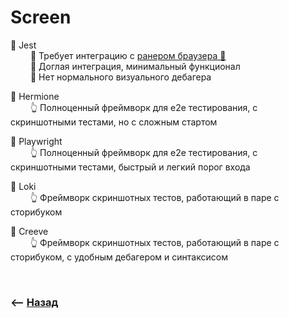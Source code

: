 # Screen

🔹 Jest  
&emsp;&emsp; 🎯 Требует интеграцию с <ins>[ранером браузера 💬](## "puppeteer, и т.д")</ins>     
&emsp;&emsp; 🎯 Доглая интеграция, минимальный функционал  
&emsp;&emsp; 🎯 Нет нормального визуального дебагера

🔹 Hermione  
&emsp;&emsp; 👆 Полноценный фреймворк для e2e тестирования, с скриншотными тестами, но с сложным стартом  

🔹 Playwright  
&emsp;&emsp; 👆 Полноценный фреймворк для e2e тестирования, с скриншотными тестами, быстрый и легкий порог входа

🔹 Loki  
&emsp;&emsp; 👆 Фреймворк скриншотных тестов, работающий в паре с сторибуком

🔹 Creeve  
&emsp;&emsp; 👆 Фреймворк скриншотных тестов, работающий в паре с сторибуком, с удобным дебагером и синтаксисом

<br>

### ⟵ **<a href="../../readme.md">Назад</a>**